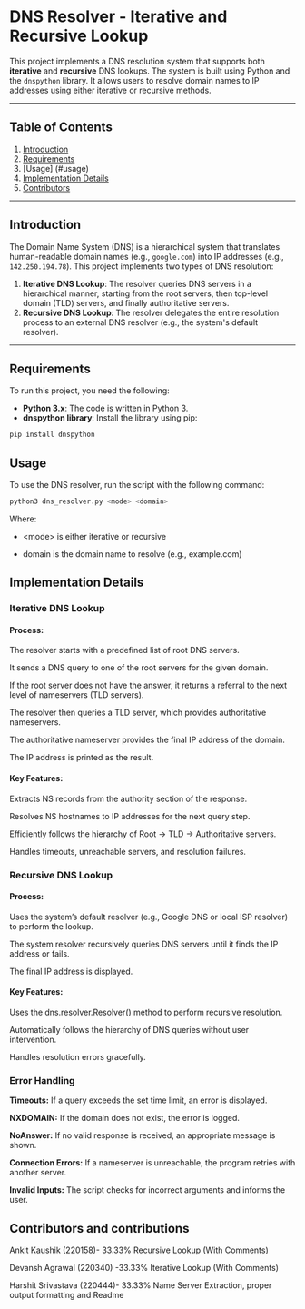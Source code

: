 # DNS Resolver - Iterative and Recursive Lookup

This project implements a DNS resolution system that supports both **iterative** and **recursive** DNS lookups. The system is built using Python and the `dnspython` library. It allows users to resolve domain names to IP addresses using either iterative or recursive methods.

---

## Table of Contents
1. [Introduction](#introduction)
2. [Requirements](#requirements)
3. [Usage] (#usage)
4. [Implementation Details](#implementation-details)
5. [Contributors](#contributors)

---

## Introduction

The Domain Name System (DNS) is a hierarchical system that translates human-readable domain names (e.g., `google.com`) into IP addresses (e.g., `142.250.194.78`). This project implements two types of DNS resolution:

1. **Iterative DNS Lookup**: The resolver queries DNS servers in a hierarchical manner, starting from the root servers, then top-level domain (TLD) servers, and finally authoritative servers.
2. **Recursive DNS Lookup**: The resolver delegates the entire resolution process to an external DNS resolver (e.g., the system's default resolver).

---

## Requirements

To run this project, you need the following:

- **Python 3.x**: The code is written in Python 3.
- **dnspython library**: Install the library using pip:

```bash
pip install dnspython
```

## Usage 

To use the DNS resolver, run the script with the following command:
```bash
python3 dns_resolver.py <mode> <domain>
```
Where:

- \<mode> is either iterative or recursive

- domain is the domain name to resolve (e.g., example.com)

## Implementation Details
### Iterative DNS Lookup ###


#### Process: ####

The resolver starts with a predefined list of root DNS servers.

It sends a DNS query to one of the root servers for the given domain.

If the root server does not have the answer, it returns a referral to the next level of nameservers (TLD servers).

The resolver then queries a TLD server, which provides authoritative nameservers.

The authoritative nameserver provides the final IP address of the domain.

The IP address is printed as the result.

#### Key Features: ####

Extracts NS records from the authority section of the response.

Resolves NS hostnames to IP addresses for the next query step.

Efficiently follows the hierarchy of Root → TLD → Authoritative servers.

Handles timeouts, unreachable servers, and resolution failures.

### Recursive DNS Lookup ###

#### Process: ####

Uses the system’s default resolver (e.g., Google DNS or local ISP resolver) to perform the lookup.

The system resolver recursively queries DNS servers until it finds the IP address or fails.

The final IP address is displayed.

#### Key Features: ####

Uses the dns.resolver.Resolver() method to perform recursive resolution.

Automatically follows the hierarchy of DNS queries without user intervention.

Handles resolution errors gracefully.

### Error Handling ###

**Timeouts:** If a query exceeds the set time limit, an error is displayed.

**NXDOMAIN:** If the domain does not exist, the error is logged.

**NoAnswer:** If no valid response is received, an appropriate message is shown.

**Connection Errors:** If a nameserver is unreachable, the program retries with another server.

**Invalid Inputs:** The script checks for incorrect arguments and informs the user.


## Contributors and contributions ##
Ankit Kaushik (220158)- 33.33% Recursive Lookup (With Comments)

Devansh Agrawal (220340) -33.33% Iterative Lookup (With Comments)

Harshit Srivastava (220444)- 33.33% Name Server Extraction, proper output formatting and Readme